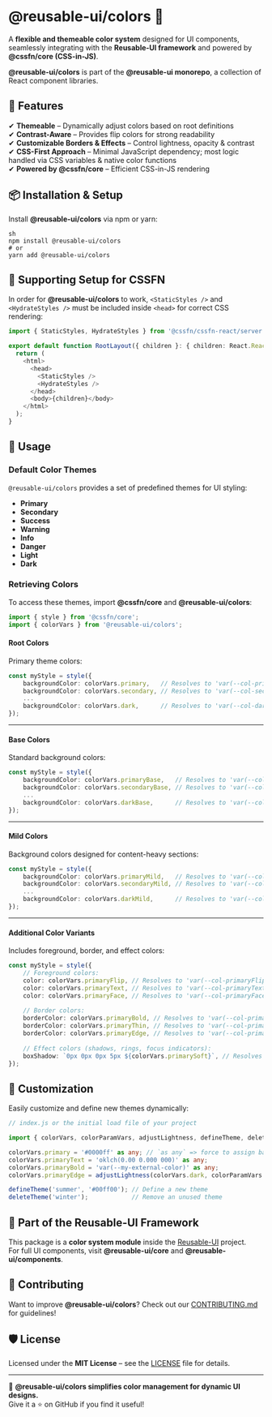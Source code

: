 # @reusable-ui/colors 🎨  

A **flexible and themeable color system** designed for UI components, seamlessly integrating with the **Reusable-UI framework** and powered by **@cssfn/core (CSS-in-JS)**.  

**@reusable-ui/colors** is part of the **@reusable-ui monorepo**, a collection of React component libraries.

## 🚀 Features  
✔ **Themeable** – Dynamically adjust colors based on root definitions  
✔ **Contrast-Aware** – Provides flip colors for strong readability  
✔ **Customizable Borders & Effects** – Control lightness, opacity & contrast  
✔ **CSS-First Approach** – Minimal JavaScript dependency; most logic handled via CSS variables & native color functions  
✔ **Powered by @cssfn/core** – Efficient CSS-in-JS rendering  

## 📦 Installation & Setup  
Install **@reusable-ui/colors** via npm or yarn:

```
sh
npm install @reusable-ui/colors
# or
yarn add @reusable-ui/colors
```

## 🚀 Supporting Setup for CSSFN  
In order for **@reusable-ui/colors** to work, `<StaticStyles />` and `<HydrateStyles />` must be included inside `<head>` for correct CSS rendering:

```ts
import { StaticStyles, HydrateStyles } from '@cssfn/cssfn-react/server';

export default function RootLayout({ children }: { children: React.ReactNode }) {
  return (
    <html>
      <head>
        <StaticStyles />
        <HydrateStyles />
      </head>
      <body>{children}</body>
    </html>
  );
}
```

## 🎨 Usage  

### **Default Color Themes**  
`@reusable-ui/colors` provides a set of predefined themes for UI styling:

- **Primary**
- **Secondary**
- **Success**
- **Warning**
- **Info**
- **Danger**
- **Light**
- **Dark**

### **Retrieving Colors**  
To access these themes, import **@cssfn/core** and **@reusable-ui/colors**:

```ts
import { style } from '@cssfn/core';
import { colorVars } from '@reusable-ui/colors';
```

#### **Root Colors**  
Primary theme colors:

```ts
const myStyle = style({
    backgroundColor: colorVars.primary,   // Resolves to 'var(--col-primary)'
    backgroundColor: colorVars.secondary, // Resolves to 'var(--col-secondary)'
    ...
    backgroundColor: colorVars.dark,      // Resolves to 'var(--col-dark)'
});
```

---

#### **Base Colors**  
Standard background colors:

```ts
const myStyle = style({
    backgroundColor: colorVars.primaryBase,   // Resolves to 'var(--col-primaryBase)'
    backgroundColor: colorVars.secondaryBase, // Resolves to 'var(--col-secondaryBase)'
    ...
    backgroundColor: colorVars.darkBase,      // Resolves to 'var(--col-darkBase)'
});
```

---

#### **Mild Colors**  
Background colors designed for content-heavy sections:

```ts
const myStyle = style({
    backgroundColor: colorVars.primaryMild,   // Resolves to 'var(--col-primaryMild)'
    backgroundColor: colorVars.secondaryMild, // Resolves to 'var(--col-secondaryMild)'
    ...
    backgroundColor: colorVars.darkMild,      // Resolves to 'var(--col-darkMild)'
});
```

---

#### **Additional Color Variants**  
Includes foreground, border, and effect colors:

```ts
const myStyle = style({
    // Foreground colors:
    color: colorVars.primaryFlip, // Resolves to 'var(--col-primaryFlip)'
    color: colorVars.primaryText, // Resolves to 'var(--col-primaryText)'
    color: colorVars.primaryFace, // Resolves to 'var(--col-primaryFace)'
    
    // Border colors:
    borderColor: colorVars.primaryBold, // Resolves to 'var(--col-primaryBold)'
    borderColor: colorVars.primaryThin, // Resolves to 'var(--col-primaryThin)'
    borderColor: colorVars.primaryEdge, // Resolves to 'var(--col-primaryEdge)'
    
    // Effect colors (shadows, rings, focus indicators):
    boxShadow: `0px 0px 0px 5px ${colorVars.primarySoft}`, // Resolves to '0px 0px 0px 5px var(--col-primarySoft)'
});
```

## 🎨 Customization  
Easily customize and define new themes dynamically:

```ts
// index.js or the initial load file of your project

import { colorVars, colorParamVars, adjustLightness, defineTheme, deleteTheme } from '@reusable-ui/colors';

colorVars.primary = '#0000ff' as any; // `as any` => force to assign bare value
colorVars.primaryText = 'oklch(0.00 0.000 000)' as any;
colorVars.primaryBold = 'var(--my-external-color)' as any;
colorVars.primaryEdge = adjustLightness(colorVars.dark, colorParamVars.edge);

defineTheme('summer', '#00ff00'); // Define a new theme
deleteTheme('winter');            // Remove an unused theme
```

## 📖 Part of the Reusable-UI Framework  
This package is a **color system module** inside the [Reusable-UI](https://github.com/reusable-ui/reusable-ui-monorepo) project.  
For full UI components, visit **@reusable-ui/core** and **@reusable-ui/components**.

## 🤝 Contributing  
Want to improve **@reusable-ui/colors**? Check out our [CONTRIBUTING.md](./CONTRIBUTING.md) for guidelines!  

## 🛡️ License  
Licensed under the **MIT License** – see the [LICENSE](./LICENSE) file for details.  

---

🚀 **@reusable-ui/colors simplifies color management for dynamic UI designs.**  
Give it a ⭐ on GitHub if you find it useful!  

